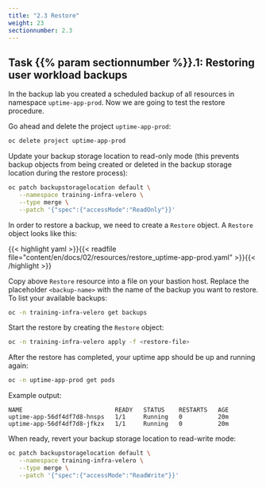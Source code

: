 ```yaml
---
title: "2.3 Restore"
weight: 23
sectionnumber: 2.3
---
```


## Task {{% param sectionnumber %}}.1: Restoring user workload backups

In the backup lab you created a scheduled backup of all resources in namespace `uptime-app-prod`. Now we are going to test the restore procedure.

Go ahead and delete the project `uptime-app-prod`:

```bash
oc delete project uptime-app-prod
```

Update your backup storage location to read-only mode (this prevents backup objects from being created or deleted in the backup storage location during the restore process):

```bash
oc patch backupstoragelocation default \
   --namespace training-infra-velero \
   --type merge \
   --patch '{"spec":{"accessMode":"ReadOnly"}}'
```

In order to restore a backup, we need to create a `Restore` object. A `Restore` object looks like this:

{{< highlight yaml >}}{{< readfile file="content/en/docs/02/resources/restore_uptime-app-prod.yaml" >}}{{< /highlight >}}

Copy above `Restore` resource into a file on your bastion host. Replace the placeholder `<backup-name>` with the name of the backup you want to restore. To list your available backups:

```bash
oc -n training-infra-velero get backups
```

Start the restore by creating the `Restore` object:
```bash
oc -n training-infra-velero apply -f <restore-file>
```

After the restore has completed, your uptime app should be up and running again:

```bash
oc -n uptime-app-prod get pods
```

Example output:

```
NAME                          READY   STATUS    RESTARTS   AGE
uptime-app-56df4df7d8-hnsps   1/1     Running   0          20m
uptime-app-56df4df7d8-jfkzx   1/1     Running   0          20m
```

When ready, revert your backup storage location to read-write mode:

```bash
oc patch backupstoragelocation default \
   --namespace training-infra-velero \
   --type merge \
   --patch '{"spec":{"accessMode":"ReadWrite"}}'
```
